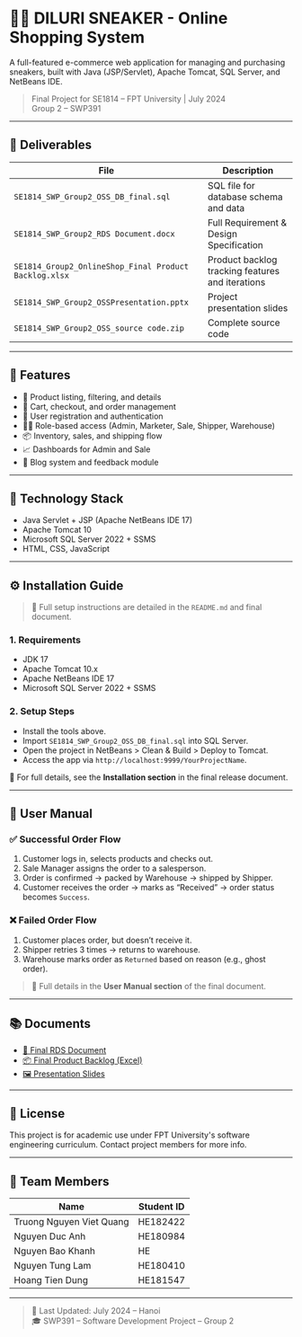 # 🛒👟 DILURI SNEAKER - Online Shopping System

A full-featured e-commerce web application for managing and purchasing sneakers, built with Java (JSP/Servlet), Apache Tomcat, SQL Server, and NetBeans IDE.

> Final Project for SE1814 – FPT University | July 2024  
> Group 2 – SWP391



---

## 📁 Deliverables

| File | Description |
|------|-------------|
| `SE1814_SWP_Group2_OSS_DB_final.sql` | SQL file for database schema and data |
| `SE1814_SWP_Group2_RDS Document.docx` | Full Requirement & Design Specification |
| `SE1814_Group2_OnlineShop_Final Product Backlog.xlsx` | Product backlog tracking features and iterations |
| `SE1814_SWP_Group2_OSSPresentation.pptx` | Project presentation slides |
| `SE1814_SWP_Group2_OSS_source code.zip` | Complete source code |

---

## 🚀 Features

- 👟 Product listing, filtering, and details
- 🛒 Cart, checkout, and order management
- 👤 User registration and authentication
- 🧑‍💼 Role-based access (Admin, Marketer, Sale, Shipper, Warehouse)
- 📦 Inventory, sales, and shipping flow
- 📈 Dashboards for Admin and Sale
- 📝 Blog system and feedback module

---

## 🧩 Technology Stack

- Java Servlet + JSP (Apache NetBeans IDE 17)
- Apache Tomcat 10
- Microsoft SQL Server 2022 + SSMS
- HTML, CSS, JavaScript

---

## ⚙️ Installation Guide

> 📖 Full setup instructions are detailed in the `README.md` and final document.

### 1. Requirements

- JDK 17
- Apache Tomcat 10.x
- Apache NetBeans IDE 17
- Microsoft SQL Server 2022 + SSMS

### 2. Setup Steps

- Install the tools above.
- Import `SE1814_SWP_Group2_OSS_DB_final.sql` into SQL Server.
- Open the project in NetBeans > Clean & Build > Deploy to Tomcat.
- Access the app via `http://localhost:9999/YourProjectName`.

📄 For full details, see the **Installation section** in the final release document.

---

## 👤 User Manual

### ✅ Successful Order Flow
1. Customer logs in, selects products and checks out.
2. Sale Manager assigns the order to a salesperson.
3. Order is confirmed → packed by Warehouse → shipped by Shipper.
4. Customer receives the order → marks as “Received” → order status becomes `Success`.

### ❌ Failed Order Flow
1. Customer places order, but doesn’t receive it.
2. Shipper retries 3 times → returns to warehouse.
3. Warehouse marks order as `Returned` based on reason (e.g., ghost order).

> 📘 Full details in the **User Manual section** of the final document.

---

## 📚 Documents

- [📄 Final RDS Document](https://docs.google.com/document/d/1kthAbwAf8xfrs69P1qpFT0fMRiEvfV98/)
- [📦 Final Product Backlog (Excel)](./SE1814_Group2_OnlineShop_Final%20Product%20Backlog.xlsx)
- [🖼️ Presentation Slides](./SE1814_SWP_Group2_OSSPresentation.pptx)

---

## 📄 License

This project is for academic use under FPT University's software engineering curriculum. Contact project members for more info.

---

## 👥 Team Members

| Name                     | Student ID     |
|--------------------------|----------------|
| Truong Nguyen Viet Quang | HE182422       |
| Nguyen Duc Anh           | HE180984       |
| Nguyen Bao Khanh         | HE             |
| Nguyen Tung Lam          | HE180410       |
| Hoang Tien Dung          | HE181547       |

---

> 🏁 Last Updated: July 2024 – Hanoi  
> 🎓 SWP391 – Software Development Project – Group 2
